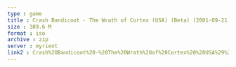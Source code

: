 ```yaml
---
type : game
title : Crash Bandicoot - The Wrath of Cortex (USA) (Beta) (2001-09-21)
size : 389.6 M
format : iso
archive : zip
server : myrient
link2 : Crash%20Bandicoot%20-%20The%20Wrath%20of%20Cortex%20%28USA%29%20%28Beta%29%20%282001-09-21%29
---
```


